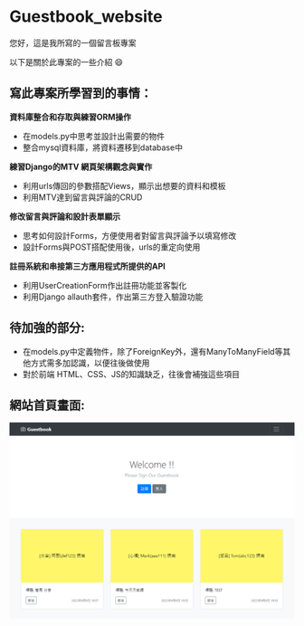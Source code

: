 # Guestbook_website

您好，這是我所寫的一個留言板專案

以下是關於此專案的一些介紹 :smile:

## 寫此專案所學習到的事情：

**資料庫整合和存取與練習ORM操作**

* 在models.py中思考並設計出需要的物件
* 整合mysql資料庫，將資料遷移到database中

**練習Django的MTV 網頁架構觀念與實作**

* 利用urls傳回的參數搭配Views，顯示出想要的資料和模板
* 利用MTV達到留言與評論的CRUD

**修改留言與評論和設計表單顯示**

* 思考如何設計Forms，方便使用者對留言與評論予以填寫修改
* 設計Forms與POST搭配使用後，urls的重定向使用

**註冊系統和串接第三方應用程式所提供的API**

* 利用UserCreationForm作出註冊功能並客製化
* 利用Django allauth套件，作出第三方登入驗證功能

## 待加強的部分:

* 在models.py中定義物件，除了ForeignKey外，還有ManyToManyField等其他方式需多加認識，以便往後做使用
* 對於前端 HTML、CSS、JS的知識缺乏，往後會補強這些項目

## 網站首頁畫面:

![image](https://github.com/n55567820/Guestbook_website/blob/main/djangosite/staticfiles/index.png)
